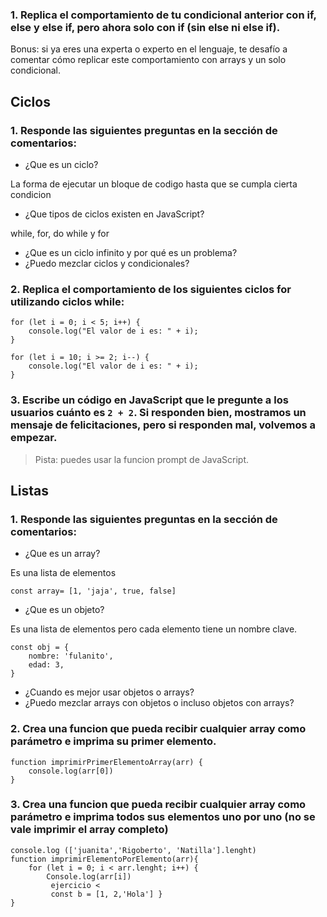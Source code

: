 ### 1. Replica el comportamiento de tu condicional anterior con if, else y else if, pero ahora solo con if (sin else ni else if).

 Bonus: si ya eres una experta o experto en el lenguaje, te desafío a comentar cómo replicar este comportamiento con arrays y un solo condicional.


## Ciclos

### 1. Responde las siguientes preguntas en la sección de comentarios:

- ¿Que es un ciclo?

La forma de ejecutar un bloque de codigo hasta que se cumpla cierta condicion 

- ¿Que tipos de ciclos existen en JavaScript?

while, for, do while y for

- ¿Que es un ciclo infinito y por qué es un problema?
- ¿Puedo mezclar ciclos y condicionales?

### 2. Replica el comportamiento de los siguientes ciclos for utilizando ciclos while:

```
for (let i = 0; i < 5; i++) {
    console.log("El valor de i es: " + i);
}

for (let i = 10; i >= 2; i--) {
    console.log("El valor de i es: " + i);
}

```

### 3. Escribe un código en JavaScript que le pregunte a los usuarios cuánto es `2 + 2`. Si responden bien, mostramos un mensaje de felicitaciones, pero si responden mal, volvemos a empezar.

>  Pista: puedes usar la funcion prompt de JavaScript.


## Listas

### 1. Responde las siguientes preguntas en la sección de comentarios:

- ¿Que es un array?

Es una lista de elementos 

```
const array= [1, 'jaja', true, false]
```

- ¿Que es un objeto?

Es una lista de elementos pero cada elemento tiene un nombre clave.

```
const obj = {
    nombre: 'fulanito',
    edad: 3,
}
```

- ¿Cuando es mejor usar objetos o arrays?
- ¿Puedo mezclar arrays con objetos o incluso objetos con arrays?

### 2. Crea una funcion que pueda recibir cualquier array como parámetro e imprima su primer elemento.

```
function imprimirPrimerElementoArray(arr) {
    console.log(arr[0])
}
```

### 3. Crea una funcion que pueda recibir cualquier array como parámetro e imprima todos sus elementos uno por uno (no se vale imprimir el array completo)

```
console.log (['juanita','Rigoberto', 'Natilla'].lenght)
function imprimirElementoPorElemento(arr){
    for (let i = 0; i < arr.lenght; i++) {
        Console.log(arr[i])
         ejercicio <
         const b = [1, 2,'Hola'] }
}
```